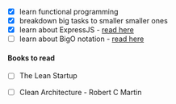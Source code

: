 
- [x] learn functional programming
- [x] breakdown big tasks to smaller smaller ones
- [x] learn about ExpressJS - [read here](https://expressjs.com/)
- [ ] learn about BigO notation - [read here](https://www.freecodecamp.org/news/big-o-notation-why-it-matters-and-why-it-doesnt-1674cfa8a23c/)

#### Books to read
- [ ] The Lean Startup
- [ ] Clean Architecture - Robert C Martin

